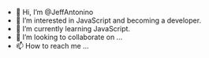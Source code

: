 - 👋 Hi, I’m @JeffAntonino
- 👀 I’m interested in JavaScript and becoming a developer.
- 🌱 I’m currently learning JavaScript.
- 💞️ I’m looking to collaborate on ...
- 📫 How to reach me ...

<!---
JeffAntonino/JeffAntonino is a ✨ special ✨ repository because its `README.md` (this file) appears on your GitHub profile.
You can click the Preview link to take a look at your changes.
--->
